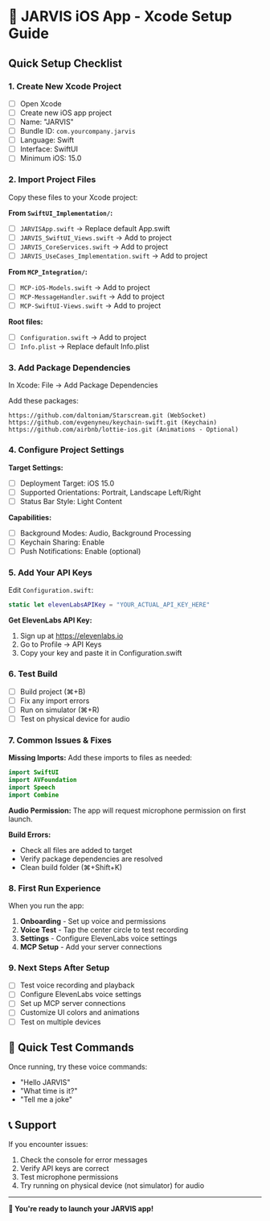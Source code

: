 # 🚀 JARVIS iOS App - Xcode Setup Guide

## Quick Setup Checklist

### 1. Create New Xcode Project
- [ ] Open Xcode
- [ ] Create new iOS app project
- [ ] Name: "JARVIS"
- [ ] Bundle ID: `com.yourcompany.jarvis`
- [ ] Language: Swift
- [ ] Interface: SwiftUI
- [ ] Minimum iOS: 15.0

### 2. Import Project Files
Copy these files to your Xcode project:

**From `SwiftUI_Implementation/`:**
- [ ] `JARVISApp.swift` → Replace default App.swift
- [ ] `JARVIS_SwiftUI_Views.swift` → Add to project
- [ ] `JARVIS_CoreServices.swift` → Add to project  
- [ ] `JARVIS_UseCases_Implementation.swift` → Add to project

**From `MCP_Integration/`:**
- [ ] `MCP-iOS-Models.swift` → Add to project
- [ ] `MCP-MessageHandler.swift` → Add to project
- [ ] `MCP-SwiftUI-Views.swift` → Add to project

**Root files:**
- [ ] `Configuration.swift` → Add to project
- [ ] `Info.plist` → Replace default Info.plist

### 3. Add Package Dependencies
In Xcode: File → Add Package Dependencies

Add these packages:
```
https://github.com/daltoniam/Starscream.git (WebSocket)
https://github.com/evgenyneu/keychain-swift.git (Keychain)
https://github.com/airbnb/lottie-ios.git (Animations - Optional)
```

### 4. Configure Project Settings

**Target Settings:**
- [ ] Deployment Target: iOS 15.0
- [ ] Supported Orientations: Portrait, Landscape Left/Right
- [ ] Status Bar Style: Light Content

**Capabilities:**
- [ ] Background Modes: Audio, Background Processing
- [ ] Keychain Sharing: Enable
- [ ] Push Notifications: Enable (optional)

### 5. Add Your API Keys

Edit `Configuration.swift`:
```swift
static let elevenLabsAPIKey = "YOUR_ACTUAL_API_KEY_HERE"
```

**Get ElevenLabs API Key:**
1. Sign up at https://elevenlabs.io
2. Go to Profile → API Keys
3. Copy your key and paste it in Configuration.swift

### 6. Test Build

- [ ] Build project (⌘+B)
- [ ] Fix any import errors
- [ ] Run on simulator (⌘+R)
- [ ] Test on physical device for audio

### 7. Common Issues & Fixes

**Missing Imports:**
Add these imports to files as needed:
```swift
import SwiftUI
import AVFoundation
import Speech
import Combine
```

**Audio Permission:**
The app will request microphone permission on first launch.

**Build Errors:**
- Check all files are added to target
- Verify package dependencies are resolved
- Clean build folder (⌘+Shift+K)

### 8. First Run Experience

When you run the app:
1. **Onboarding** - Set up voice and permissions
2. **Voice Test** - Tap the center circle to test recording
3. **Settings** - Configure ElevenLabs voice settings
4. **MCP Setup** - Add your server connections

### 9. Next Steps After Setup

- [ ] Test voice recording and playback
- [ ] Configure ElevenLabs voice settings
- [ ] Set up MCP server connections
- [ ] Customize UI colors and animations
- [ ] Test on multiple devices

## 🎯 Quick Test Commands

Once running, try these voice commands:
- "Hello JARVIS"
- "What time is it?"
- "Tell me a joke"

## 📞 Support

If you encounter issues:
1. Check the console for error messages
2. Verify API keys are correct
3. Test microphone permissions
4. Try running on physical device (not simulator) for audio

---

**🚀 You're ready to launch your JARVIS app!**